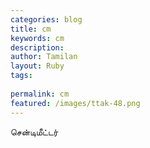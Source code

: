 ```yaml
---
categories: blog
title: cm
keywords: cm
description: 
author: Tamilan
layout: Ruby
tags: 
 
permalink: cm
featured: /images/ttak-48.png
---
```

  
சென்டிமீட்டர்  
